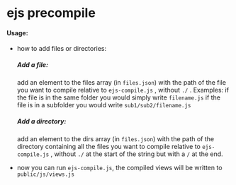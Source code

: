 # ejs precompile

#### Usage: 

* how to add files or directories:

  ##### Add a file: 

  add an element to the files array (in ```files.json```) with the path of the file you want to compile relative to ```ejs-compile.js``` , without ```./``` . Examples: if the file is in the same folder you would simply write ```filename.js``` if the file is in a subfolder you would write ```sub1/sub2/filename.js```

  

  ##### Add a directory:

  add an element to the dirs array (in ```files.json```) with the path of the directory containing all the files you want to compile relative to ```ejs-compile.js``` , without ```./```  at the start of the string but with a ```/``` at the end. 

  

* now you can run ```ejs-compile.js```, the compiled views will be written to ```public/js/views.js```

